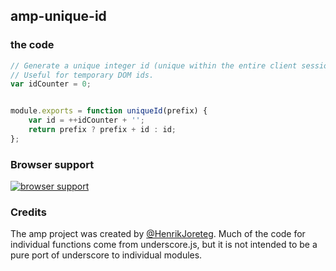 ## amp-unique-id


### the code

```javascript
// Generate a unique integer id (unique within the entire client session).
// Useful for temporary DOM ids.
var idCounter = 0;


module.exports = function uniqueId(prefix) {
    var id = ++idCounter + '';
    return prefix ? prefix + id : id;
};
```

### Browser support

[![browser support](https://ci.testling.com/henrikjoreteg/amp-unique-id.png)](https://ci.testling.com/ampersandjs/amp-unique-id)

### Credits

The amp project was created by [@HenrikJoreteg](http://twitter.com/henrikjoreteg). Much of the code for individual functions come from underscore.js, but it is not intended to be a pure port of underscore to individual modules.